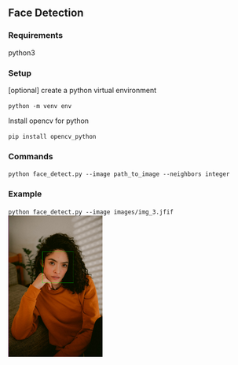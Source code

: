 ## Face Detection 

### Requirements
python3

### Setup
[optional] create a python virtual environment


`python -m venv env`

Install opencv for python

`pip install opencv_python`

### Commands
`python face_detect.py --image path_to_image --neighbors integer`

### Example
`python face_detect.py --image images/img_3.jfif`
<br>
<img src="images/sample_outputs/img_3_output.png" width="38%">
